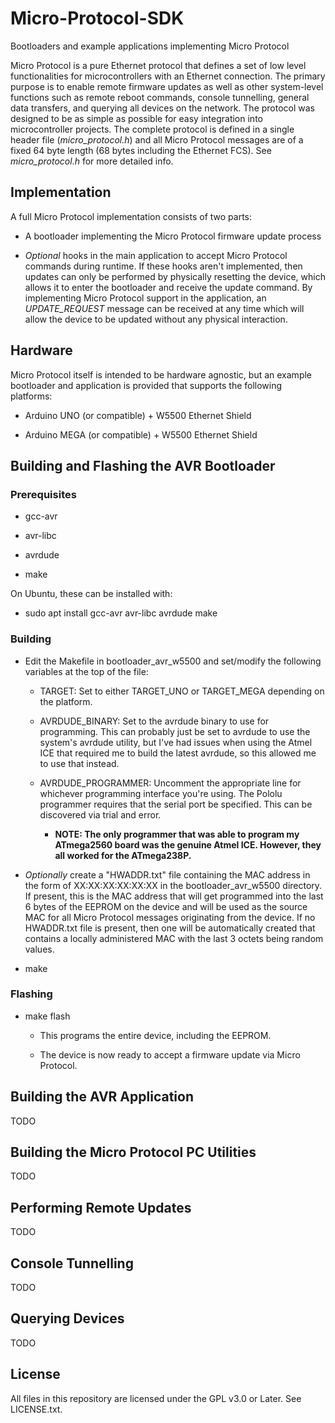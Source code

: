 # Micro-Protocol-SDK

Bootloaders and example applications implementing Micro Protocol

Micro Protocol is a pure Ethernet protocol that defines a set of low level functionalities for microcontrollers with an Ethernet connection. The primary purpose is to enable remote firmware updates as well as other system-level functions such as remote reboot commands, console tunnelling, general data transfers, and querying all devices on the network. The protocol was designed to be as simple as possible for easy integration into microcontroller projects. The complete protocol is defined in a single header file (*micro_protocol.h*) and all Micro Protocol messages are of a fixed 64 byte length (68 bytes including the Ethernet FCS). See *micro_protocol.h* for more detailed info.

## Implementation

A full Micro Protocol implementation consists of two parts:

- A bootloader implementing the Micro Protocol firmware update process

- *Optional* hooks in the main application to accept Micro Protocol commands during runtime. If these hooks aren't implemented, then updates can only be performed by physically resetting the device, which allows it to enter the bootloader and receive the update command. By implementing Micro Protocol support in the application, an *UPDATE_REQUEST* message can be received at any time which will allow the device to be updated without any physical interaction.

## Hardware

Micro Protocol itself is intended to be hardware agnostic, but an example bootloader and application is provided that supports the following platforms:

- Arduino UNO (or compatible) + W5500 Ethernet Shield

- Arduino MEGA (or compatible) + W5500 Ethernet Shield

## Building and Flashing the AVR Bootloader

### Prerequisites

- gcc-avr

- avr-libc

- avrdude

- make

On Ubuntu, these can be installed with:

- sudo apt install gcc-avr avr-libc avrdude make

### Building

- Edit the Makefile in bootloader_avr_w5500 and set/modify the following variables at the top of the file:
  
  - TARGET: Set to either TARGET_UNO or TARGET_MEGA depending on the platform.
  
  - AVRDUDE_BINARY: Set to the avrdude binary to use for programming. This can probably just be set to avrdude to use the system's avrdude utility, but I've had issues when using the Atmel ICE that required me to build the latest avrdude, so this allowed me to use that instead.
  
  - AVRDUDE_PROGRAMMER: Uncomment the appropriate line for whichever programming interface you're using. The Pololu programmer requires that the serial port be specified. This can be discovered via trial and error.
    
    - **NOTE: The only programmer that was able to program my ATmega2560 board was the genuine Atmel ICE. However, they all worked for the ATmega238P.**

- *Optionally* create a "HWADDR.txt" file containing the MAC address in the form of XX:XX:XX:XX:XX:XX in the bootloader_avr_w5500 directory. If present, this is the MAC address that will get programmed into the last 6 bytes of the EEPROM on the device and will be used as the source MAC for all Micro Protocol messages originating from the device. If no HWADDR.txt file is present, then one will be automatically created that contains a locally administered MAC with the last 3 octets being random values.

- make

### Flashing

- make flash
  
  - This programs the entire device, including the EEPROM.
  
  - The device is now ready to accept a firmware update via Micro Protocol.

## Building the AVR Application

TODO

## Building the Micro Protocol PC Utilities

TODO

## Performing Remote Updates

TODO

## Console Tunnelling

TODO

## Querying Devices

TODO

## License

All files in this repository are licensed under the GPL v3.0 or Later. See LICENSE.txt.
